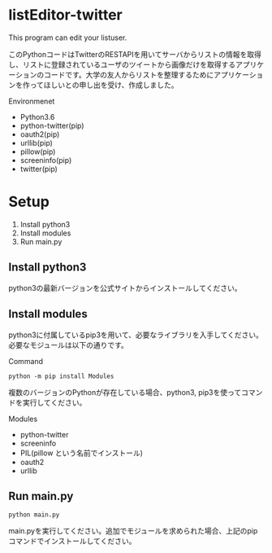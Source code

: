 # listEditor-twitter
This program can edit your listuser.

このPythonコードはTwitterのRESTAPIを用いてサーバからリストの情報を取得し、リストに登録されているユーザのツイートから画像だけを取得するアプリケーションのコードです。大学の友人からリストを整理するためにアプリケーションを作ってほしいとの申し出を受け、作成しました。

Environmenet
- Python3.6
- python-twitter(pip)
- oauth2(pip)
- urllib(pip)
- pillow(pip)
- screeninfo(pip)
- twitter(pip)

# Setup
1. Install python3
2. Install modules
3. Run main.py

## Install python3
python3の最新バージョンを公式サイトからインストールしてください。

## Install modules
python3に付属しているpip3を用いて、必要なライブラリを入手してください。
必要なモジュールは以下の通りです。

Command
```
python -m pip install Modules
```
複数のバージョンのPythonが存在している場合、python3, pip3を使ってコマンドを実行してください。

Modules
- python-twitter
- screeninfo
- PIL(pillow という名前でインストール)
- oauth2
- urllib

## Run main.py
```
python main.py
```
main.pyを実行してください。追加でモジュールを求められた場合、上記のpipコマンドでインストールしてください。
